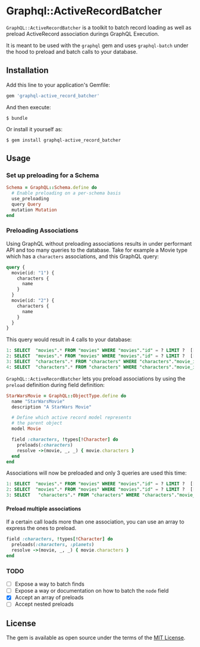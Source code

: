 # Graphql::ActiveRecordBatcher

`GraphQL::ActiveRecordBatcher` is a toolkit to batch record loading as well as preload
ActiveRecord association durings GraphQL Execution.

It is meant to be used with the `graphql` gem and uses `graphql-batch` under the hood to
preload and batch calls to your database.

## Installation

Add this line to your application's Gemfile:

```ruby
gem 'graphql-active_record_batcher'
```

And then execute:

    $ bundle

Or install it yourself as:

    $ gem install graphql-active_record_batcher

## Usage

### Set up preloading for a Schema

```ruby
Schema = GraphQL::Schema.define do
  # Enable preloading on a per-schema basis
  use_preloading
  query Query
  mutation Mutation
end
```

### Preloading Associations

Using GraphQL without preloading associations results in under performant API and
too many queries to the database. Take for example a Movie type which has a `characters` associations, and this GraphQL query:

```graphql
query {
  movie(id: "1") {
    characters {
      name
    }
  }
  movie(id: "2") {
    characters {
      name
    }
  }
}
```

This query would result in 4 calls to your database:

```sql
1: SELECT  "movies".* FROM "movies" WHERE "movies"."id" = ? LIMIT ?  [["id", 1]
2: SELECT  "movies".* FROM "movies" WHERE "movies"."id" = ? LIMIT ?  [["id", 2]
3: SELECT  "characters".* FROM "characters" WHERE "characters"."movie_id" = ? [["movie_id", 1]
4: SELECT  "characters".* FROM "characters" WHERE "characters"."movie_id" = ? [["movie_id", 2]
```

`GraphQL::ActiveRecordBatcher` lets you preload associations by using the `preload` definition during field definition:

```ruby
StarWarsMovie = GraphQL::ObjectType.define do
  name "StarWarsMovie"
  description "A StarWars Movie"

  # Define which active record model represents
  # the parent object
  model Movie

  field :characters, !types[!Character] do
    preloads(:characters)
    resolve ->(movie, _, _) { movie.characters }
  end
end
```

Associations will now be preloaded and only 3 queries are used this time:

```sql
1: SELECT  "movies".* FROM "movies" WHERE "movies"."id" = ? LIMIT ?  [["id", 1]
2: SELECT  "movies".* FROM "movies" WHERE "movies"."id" = ? LIMIT ?  [["id", 2]
3: SELECT   "characters".* FROM "characters" WHERE "characters"."movie_d" IN (1, 2)
```

#### Preload multiple associations

If a certain call loads more than one association, you can use an
array to express the ones to preload.

```ruby
field :characters, !types[!Character] do
  preloads(:characters, :planets)
  resolve ->(movie, _, _) { movie.characters }
end
```

### TODO

  - [ ] Expose a way to batch finds
  - [ ] Expose a way or documentation on how to batch the `node` field
  - [x] Accept an array of preloads
  - [ ] Accept nested preloads

## License

The gem is available as open source under the terms of the [MIT License](http://opensource.org/licenses/MIT).
